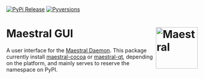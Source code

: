 [![PyPi Release](https://img.shields.io/pypi/v/maestral-gui.svg)](https://pypi.org/project/maestral-gui/)
[![Pyversions](https://img.shields.io/pypi/pyversions/maestral-gui.svg)](https://pypi.org/pypi/maestral-gui/)

# Maestral GUI <img src="https://raw.githubusercontent.com/SamSchott/maestral-dropbox/develop/maestral/resources/maestral.png" align="right" title="Maestral" width="110" height="110">

A user interface for the [Maestral Daemon](https://www.github.com/samschott/maestral-dropbox).
This package currently install [maestral-cocoa](https://www.github.com/samschott/maestral-cocoa)
or [maestral-qt](https://www.github.com/samschott/maestral-cocoa), depending on the
platform, and mainly serves to reserve the namespace on PyPI.
